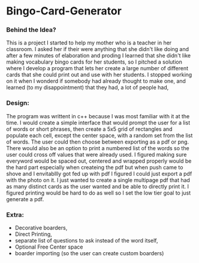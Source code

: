 # Bingo-Card-Generator
### Behind the Idea?
This is a project I started to help my mother
who is a teacher in her classroom. I asked her 
if their were anything that she didn't like doing
and after a few minutes of elaboration and proding
I learned that she didn't like making vocabulary
bingo cards for her students, so I pitched a
solution where I develop a program that lets her
create a large number of different cards that she 
could print out and use with her students. I
stopped working on it when I wonderd if somebody
had already thought to make one, and learned (to
my disappointment) that they had, a lot of people
had, 

### Design:
The program was writtent in c++ because I was most
familiar with it at the time. I would create a simple 
interface that would prompt the user for a list of
words or short phrases, then create a 5x5 grid of 
rectangles and populate each cell, except the center
space, with a random set from the list of words. The
user could then choose between exporting as a pdf or 
png. There would also be an option to print a numbered 
list of the words so the user could cross off values
that were already used. I figured making sure everyword
would be spaced out, centered and wrapped properly 
would be the hard part especially when createing the 
pdf but when push came to shove and I envitabllly got 
fed up with pdf I figured I could just export
a pdf with the photo on it. I just wanted to create a
single multipage pdf that had as many distinct cards
as the user wanted and be able to directly print it. 
I figured printing would be hard to do as well so I
set the low tier goal to just generate a pdf.

### Extra:
* Decorative boarders,
* Direct Printing,
* separate list of questions to ask instead of the word itself,
* Optional Free Center space
* boarder importing (so the user can create custom boarders)

